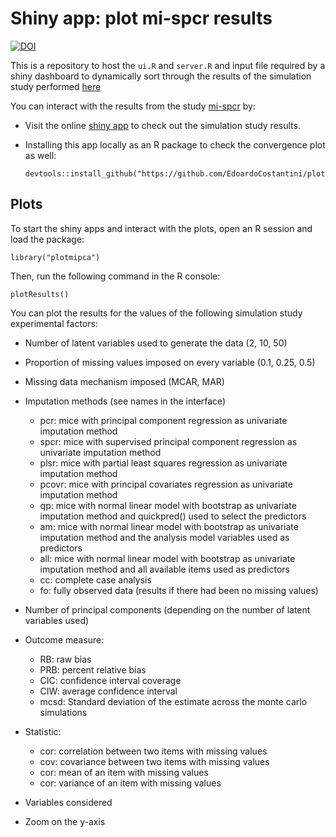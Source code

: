 # Shiny app: plot mi-spcr results

[![DOI](https://zenodo.org/badge/DOI/10.5281/zenodo.7451802.svg)](https://doi.org/10.5281/zenodo.7451802)

This is a repository to host the `ui.R` and `server.R` and input file required by a shiny dashboard to dynamically sort through the results of the simulation study performed [here](https://github.com/EdoardoCostantini/mi-spcr)

You can interact with the results from the study [mi-spcr](https://github.com/EdoardoCostantini/mi-spcr) by:

- Visit the online [shiny app](https://edoardocostantini.shinyapps.io/plotmispcr) to check out the simulation study results.
- Installing this app locally as an R package to check the convergence plot as well:

    ```
    devtools::install_github("https://github.com/EdoardoCostantini/plotmispcr")
    ```

## Plots

To start the shiny apps and interact with the plots, open an R session and load the package:

```
library("plotmipca")
```

Then, run the following command in the R console:

```
plotResults()
```

You can plot the results for the values of the following simulation study experimental factors:

- Number of latent variables used to generate the data (2, 10, 50)
- Proportion of missing values imposed on every variable (0.1, 0.25, 0.5)
- Missing data mechanism imposed (MCAR, MAR)
- Imputation methods (see names in the interface)

    - pcr: mice with principal component regression as univariate imputation method
    - spcr: mice with supervised principal component regression as univariate imputation method
    - plsr: mice with partial least squares regression as univariate imputation method
    - pcovr: mice with principal covariates regression as univariate imputation method
    - qp: mice with normal linear model with bootstrap as univariate imputation method and quickpred() used to select the predictors
    - am: mice with normal linear model with bootstrap as univariate imputation method and the analysis model variables used as predictors
    - all: mice with normal linear model with bootstrap as univariate imputation method and all available items used as predictors
    - cc: complete case analysis
    - fo: fully observed data (results if there had been no missing values)

- Number of principal components (depending on the number of latent variables used)
- Outcome measure:

    - RB: raw bias
    - PRB: percent relative bias
    - CIC: confidence interval coverage
    - CIW: average confidence interval
    - mcsd: Standard deviation of the estimate across the monte carlo simulations

- Statistic:

    - cor: correlation between two items with missing values
    - cov: covariance between two items with missing values
    - cor: mean of an item with missing values
    - cor: variance of an item with missing values

- Variables considered
- Zoom on the y-axis